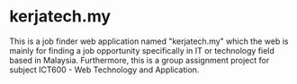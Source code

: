 # kerjatech.my
This is a job finder web application named "kerjatech.my" which the web is mainly for finding a job opportunity specifically in IT or technology field based in Malaysia. Furthermore, this is a group assignment project for subject ICT600 - Web Technology and Application.
